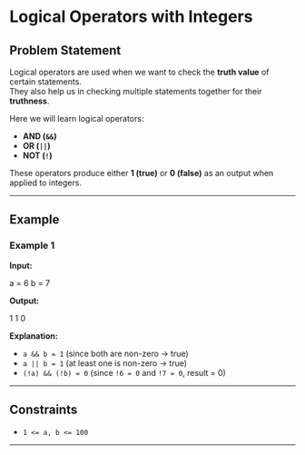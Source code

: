# Logical Operators with Integers

## Problem Statement
Logical operators are used when we want to check the **truth value** of certain statements.  
They also help us in checking multiple statements together for their **truthness**.

Here we will learn logical operators:
- **AND (`&&`)**
- **OR (`||`)**
- **NOT (`!`)**

These operators produce either **1 (true)** or **0 (false)** as an output when applied to integers.

---

## Example

### Example 1
**Input:**  

a = 6
b = 7


**Output:**  

1 1 0


**Explanation:**  
- `a && b = 1` (since both are non-zero → true)  
- `a || b = 1` (at least one is non-zero → true)  
- `(!a) && (!b) = 0` (since `!6 = 0` and `!7 = 0`, result = 0)  

---

## Constraints
- `1 <= a, b <= 100`

---

